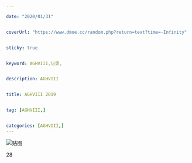 ```yaml
---

date: "2020/01/31"


coverUrl: "https://www.dmoe.cc/random.php?return=text?time=-Infinity"


sticky: true


keyword: AGHVIII,记录,


description: AGHVIII


title: AGHVIII 2019


tag: [AGHVIII,]


categories: [AGHVIII,]
---
```

![贴图]()

28